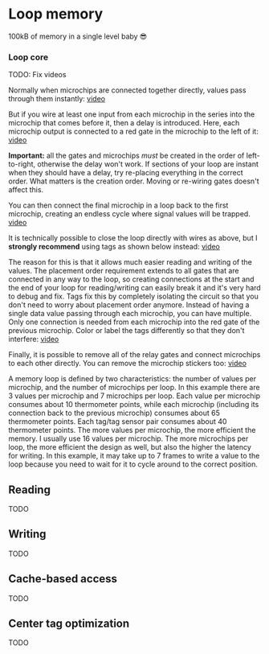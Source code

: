 # Loop memory

100kB of memory in a single level baby 😎

### Loop core

TODO: Fix videos

Normally when microchips are connected together directly, values pass through them instantly:
[video](https://cdn.discordapp.com/attachments/1181905784498565140/1181906080457052220/loop1.mov?ex=6687cbd0&is=66867a50&hm=6c4b00a9474a4d159a6bd66886a4ef4f40be1f0eaa6a12e07a00dd66dc7ebbdf&)

But if you wire at least one input from each microchip in the series into the microchip that comes before it, then a delay is introduced. Here, each microchip output is connected to a red gate in the microchip to the left of it:
[video](https://cdn.discordapp.com/attachments/1181905784498565140/1181906449929097276/loop2.mov?ex=6687cc28&is=66867aa8&hm=78a9839ef604bdab1e2f86f5df92e518db5e3af97adf6489f21033149e2d851f&)

**Important:** all the gates and microchips _must_ be created in the order of left-to-right, otherwise the delay won't work. If sections of your loop are instant when they should have a delay, try re-placing everything in the correct order. What matters is the creation order. Moving or re-wiring gates doesn't affect this.

You can then connect the final microchip in a loop back to the first microchip, creating an endless cycle where signal values will be trapped.
[video](https://cdn.discordapp.com/attachments/1181905784498565140/1181907674774917211/loop3.mov?ex=6687cd4c&is=66867bcc&hm=5675eca107e3985f5c99602550ec42a7dae7600784d3a89aed4e97aec7a33296&)

It is technically possible to close the loop directly with wires as above, but I **strongly recommend** using tags as shown below instead:
[video](https://cdn.discordapp.com/attachments/1181905784498565140/1181907883252789380/loop4.mov?ex=6687cd7e&is=66867bfe&hm=d3a536ad39fa81a39ab93036e816262718a5b9f48203f20f77dc4ecaf974df10&)

The reason for this is that it allows much easier reading and writing of the values. The placement order requirement extends to all gates that are connected in any way to the loop, so creating connections at the start and the end of your loop for reading/writing can easily break it and it's very hard to debug and fix. Tags fix this by completely isolating the circuit so that you don't need to worry about placement order anymore.
Instead of having a single data value passing through each microchip, you can have multiple. Only one connection is needed from each microchip into the red gate of the previous microchip. Color or label the tags differently so that they don't interfere:
[video](https://cdn.discordapp.com/attachments/1181905784498565140/1181908904897171496/loop5.mov?ex=6687ce71&is=66867cf1&hm=9d3f638f0142d209fc7271cf4857d04ea996eb163ba9cac454a890305726dec6&)

Finally, it is possible to remove all of the relay gates and connect microchips to each other directly. You can remove the microchip stickers too:
[video](https://cdn.discordapp.com/attachments/1181905784498565140/1181909767736791080/loop6.mov?ex=6687cf3f&is=66867dbf&hm=bdd951bcbd23e767252499df1cbbcdb0b3e2046a50c1a9ab615c1daab333366e&)

A memory loop is defined by two characteristics: the number of values per microchip, and the number of microchips per loop. In this example there are 3 values per microchip and 7 microchips per loop.
Each value per microchip consumes about 10 thermometer points, while each microchip (including its connection back to the previous microchip) consumes about 65 thermometer points. Each tag/tag sensor pair consumes about 40 thermometer points.
The more values per microchip, the more efficient the memory. I usually use 16 values per microchip.
The more microchips per loop, the more efficient the design as well, but also the higher the latency for writing. In this example, it may take up to 7 frames to write a value to the loop because you need to wait for it to cycle around to the correct position.

## Reading

TODO

## Writing

TODO

## Cache-based access

TODO

## Center tag optimization 

TODO
